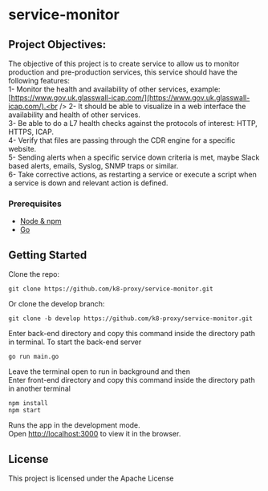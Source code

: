 # service-monitor

## Project Objectives:
The objective of this project is to create service to allow us to monitor production and pre-production services, this service should have the following features:<br />
1- Monitor the health and availability of other services, example: [https://www.gov.uk.glasswall-icap.com/](https://www.gov.uk.glasswall-icap.com/).<br />
2- It should be able to visualize in a web interface the availability and health of other services.<br />
3- Be able to do a L7 health checks against the protocols of interest: HTTP, HTTPS, ICAP.<br />
4- Verify that files are passing through the CDR engine for a specific website.<br />
5- Sending alerts when a specific service down criteria is met, maybe Slack based alerts, emails, Syslog, SNMP traps or similar.<br />
6- Take corrective actions, as restarting a service or execute a script when a service is down and relevant action is defined.<br />

### Prerequisites

* [Node & npm](https://nodejs.org)
* [Go](https://golang.org)

## Getting Started

Clone the repo:
```
git clone https://github.com/k8-proxy/service-monitor.git
```
Or clone the develop branch:
```
git clone -b develop https://github.com/k8-proxy/service-monitor.git
```

Enter back-end directory and copy this command inside the directory path in terminal.
To start the back-end server
```
go run main.go
```
Leave the terminal open to run in background and then<br />
Enter front-end directory and copy this command inside the directory path in another terminal
```
npm install
npm start
```
Runs the app in the development mode.<br />
Open [http://localhost:3000](http://localhost:3000) to view it in the browser.


## License

This project is licensed under the Apache License
